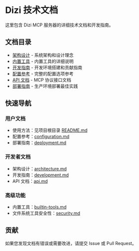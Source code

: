# Dizi 技术文档

这里包含 Dizi MCP 服务器的详细技术文档和开发指南。

## 文档目录

- [架构设计](./architecture.md) - 系统架构和设计理念
- [内置工具](./builtin-tools.md) - 内置工具的详细说明
- [开发指南](./development.md) - 开发环境搭建和贡献指南
- [配置参考](./configuration.md) - 完整的配置选项参考
- [API 文档](./api.md) - MCP 协议接口文档
- [部署指南](./deployment.md) - 生产环境部署最佳实践

## 快速导航

### 用户文档
- 使用方法：见项目根目录 [README.md](../README.md)
- 配置参考：[configuration.md](./configuration.md)
- 部署指南：[deployment.md](./deployment.md)

### 开发者文档
- 架构设计：[architecture.md](./architecture.md)
- 开发指南：[development.md](./development.md)
- API 文档：[api.md](./api.md)

### 高级功能
- 内置工具：[builtin-tools.md](./builtin-tools.md)
- 文件系统工具安全性：[security.md](./security.md)

## 贡献

如果您发现文档有错误或需要改进，请提交 Issue 或 Pull Request。